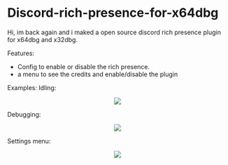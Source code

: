 # Discord-rich-presence-for-x64dbg
Hi, im back again and i maked a open source discord rich presence plugin for x64dbg and x32dbg.


Features:
- Config to enable or disable the rich presence.
- a menu to see the credits and enable/disable the plugin

Examples:
Idling:
<p align="center">
  <img src="https://i.imgur.com/DGOfxeL.png">
</p>
Debugging:
<p align="center">
  <img src="https://i.imgur.com/2rotQVc.png">
</p>
Settings menu:
<p align="center">
  <img src="https://i.imgur.com/Y8RNf1d.png">
</p>

 
